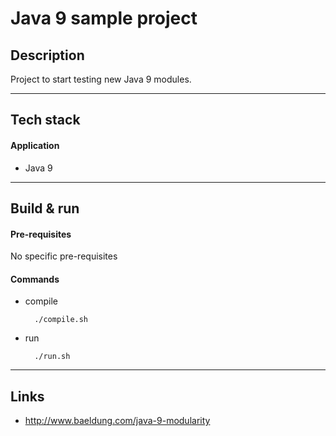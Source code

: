 # Java 9 sample project

## Description
Project to start testing new Java 9 modules.

---

## Tech stack

#### Application
* Java 9

---

## Build & run

#### Pre-requisites
No specific pre-requisites

#### Commands

* compile

		./compile.sh

* run

		./run.sh

---

## Links

* http://www.baeldung.com/java-9-modularity
